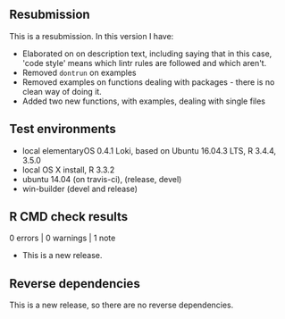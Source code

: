 ## Resubmission
This is a resubmission. In this version I have:

- Elaborated on on description text, including saying that in this case, 
    'code style' means which lintr rules are followed and which aren't.
- Removed `dontrun` on examples
- Removed examples on functions dealing with packages - there is no clean way
    of doing it.
- Added two new functions, with examples, dealing with single files


## Test environments
- local elementaryOS 0.4.1 Loki, based on Ubuntu 16.04.3 LTS, R 3.4.4, 3.5.0
- local OS X install, R 3.3.2
- ubuntu 14.04 (on travis-ci), (release, devel)
- win-builder (devel and release)

## R CMD check results

0 errors | 0 warnings | 1 note

- This is a new release.

## Reverse dependencies

This is a new release, so there are no reverse dependencies.

